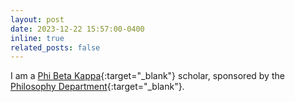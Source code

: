 ```yaml
---
layout: post
date: 2023-12-22 15:57:00-0400
inline: true
related_posts: false
---
```


I am a [Phi Beta Kappa](https://www.washington.edu/uwpbk/){:target="_blank"} scholar, sponsored by the [Philosophy Department](https://phil.washington.edu/){:target="_blank"}.